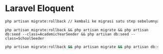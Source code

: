 # Laravel Eloquent

```bash
php artisan migrate:rollback // kembali ke migrasi satu step sebelumnya
```

```shell
php artisan migrate:rollback && php artisan migrate && php artisan db:seed --class=AcademicYearSeeder && php artisan db:seed --class=SchoolSeeder
```

```bash
php artisan migrate:rollback && php artisan migrate && php artisan db:seed --class=ProductSeeder
```
